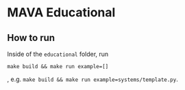 # MAVA Educational

## How to run
Inside of the `educational` folder, run
```
make build && make run example=[]
```
, e.g. `make build && make run example=systems/template.py`.
